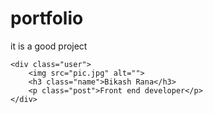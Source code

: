 # portfolio

it is a good project

```
<div class="user">
    <img src="pic.jpg" alt="">
    <h3 class="name">Bikash Rana</h3>
    <p class="post">Front end developer</p>
</div>
```